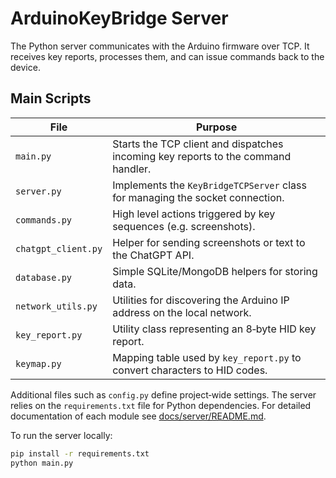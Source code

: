 # ArduinoKeyBridge Server

The Python server communicates with the Arduino firmware over TCP. It receives key reports, processes them, and can issue commands back to the device.

## Main Scripts

| File | Purpose |
| ---- | ------- |
| `main.py` | Starts the TCP client and dispatches incoming key reports to the command handler. |
| `server.py` | Implements the `KeyBridgeTCPServer` class for managing the socket connection. |
| `commands.py` | High level actions triggered by key sequences (e.g. screenshots). |
| `chatgpt_client.py` | Helper for sending screenshots or text to the ChatGPT API. |
| `database.py` | Simple SQLite/MongoDB helpers for storing data. |
| `network_utils.py` | Utilities for discovering the Arduino IP address on the local network. |
| `key_report.py` | Utility class representing an 8‑byte HID key report. |
| `keymap.py` | Mapping table used by `key_report.py` to convert characters to HID codes. |

Additional files such as `config.py` define project‑wide settings. The server relies on the `requirements.txt` file for Python dependencies.
For detailed documentation of each module see [docs/server/README.md](../docs/server/README.md).


To run the server locally:

```bash
pip install -r requirements.txt
python main.py
```
